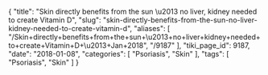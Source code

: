 {
    "title": "Skin directly benefits from the sun \u2013 no liver, kidney needed to create Vitamin D",
    "slug": "skin-directly-benefits-from-the-sun-no-liver-kidney-needed-to-create-vitamin-d",
    "aliases": [
        "/Skin+directly+benefits+from+the+sun+\u2013+no+liver+kidney+needed+to+create+Vitamin+D+\u2013+Jan+2018",
        "/9187"
    ],
    "tiki_page_id": 9187,
    "date": "2018-01-08",
    "categories": [
        "Psoriasis",
        "Skin"
    ],
    "tags": [
        "Psoriasis",
        "Skin"
    ]
}